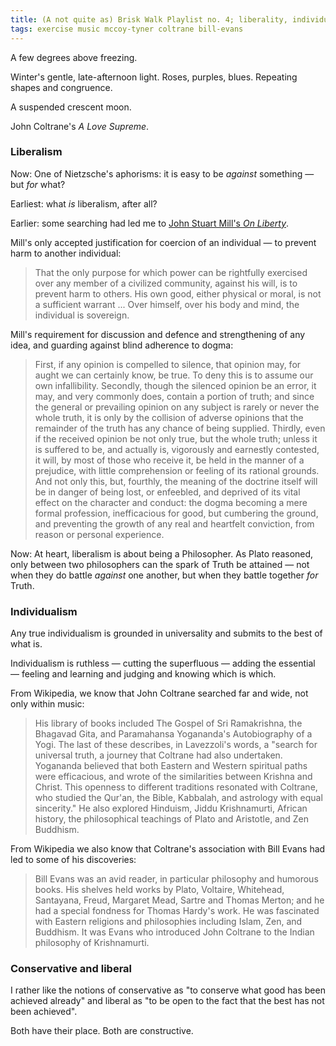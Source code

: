```yaml
---
title: (A not quite as) Brisk Walk Playlist no. 4; liberality, individuality, a love supreme
tags: exercise music mccoy-tyner coltrane bill-evans
---
```


A few degrees above freezing.

Winter's gentle, late-afternoon light. Roses, purples, blues. Repeating shapes and congruence.

A suspended crescent moon.

John Coltrane's _A Love Supreme_.

### Liberalism

Now: One of Nietzsche's aphorisms: it is easy to be _against_ something — but _for_ what?

Earliest: what _is_ liberalism, after all?

Earlier: some searching had led me to [John Stuart Mill's _On Liberty_](https://en.wikipedia.org/wiki/On_Liberty).

Mill's only accepted justification for coercion of an individual — to prevent harm to another individual:

> That the only purpose for which power can be rightfully exercised over any member of a civilized community, against his will, is to prevent harm to others. His own good, either physical or moral, is not a sufficient warrant ... Over himself, over his body and mind, the individual is sovereign.

Mill's requirement for discussion and defence and strengthening of any idea, and guarding against blind adherence to dogma:

> First, if any opinion is compelled to silence, that opinion may, for aught we can certainly know, be true. To deny this is to assume our own infallibility. Secondly, though the silenced opinion be an error, it may, and very commonly does, contain a portion of truth; and since the general or prevailing opinion on any subject is rarely or never the whole truth, it is only by the collision of adverse opinions that the remainder of the truth has any chance of being supplied. Thirdly, even if the received opinion be not only true, but the whole truth; unless it is suffered to be, and actually is, vigorously and earnestly contested, it will, by most of those who receive it, be held in the manner of a prejudice, with little comprehension or feeling of its rational grounds. And not only this, but, fourthly, the meaning of the doctrine itself will be in danger of being lost, or enfeebled, and deprived of its vital effect on the character and conduct: the dogma becoming a mere formal profession, inefficacious for good, but cumbering the ground, and preventing the growth of any real and heartfelt conviction, from reason or personal experience.

Now: At heart, liberalism is about being a Philosopher. As Plato reasoned, only between two philosophers can the spark of Truth be attained — not when they do battle _against_ one another, but when they battle together _for_ Truth.

### Individualism

Any true individualism is grounded in universality and submits to the best of what is.

Individualism is ruthless — cutting the superfluous — adding the essential — feeling and learning and judging and knowing which is which.

From Wikipedia, we know that John Coltrane searched far and wide, not only within music:

> His library of books included The Gospel of Sri Ramakrishna, the Bhagavad Gita, and Paramahansa Yogananda's Autobiography of a Yogi. The last of these describes, in Lavezzoli's words, a "search for universal truth, a journey that Coltrane had also undertaken. Yogananda believed that both Eastern and Western spiritual paths were efficacious, and wrote of the similarities between Krishna and Christ. This openness to different traditions resonated with Coltrane, who studied the Qur'an, the Bible, Kabbalah, and astrology with equal sincerity." He also explored Hinduism, Jiddu Krishnamurti, African history, the philosophical teachings of Plato and Aristotle, and Zen Buddhism.

From Wikipedia we also know that Coltrane's association with Bill Evans had led to some of his discoveries:

> Bill Evans was an avid reader, in particular philosophy and humorous books. His shelves held works by Plato, Voltaire, Whitehead, Santayana, Freud, Margaret Mead, Sartre and Thomas Merton; and he had a special fondness for Thomas Hardy's work. He was fascinated with Eastern religions and philosophies including Islam, Zen, and Buddhism. It was Evans who introduced John Coltrane to the Indian philosophy of Krishnamurti.

### Conservative and liberal

I rather like the notions of conservative as "to conserve what good has been achieved already" and liberal as "to be open to the fact that the best has not been achieved".

Both have their place. Both are constructive.

